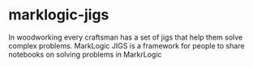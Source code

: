 # marklogic-jigs
In woodworking every craftsman has a set of jigs that help them solve complex problems.  MarkLogic JIGS is a framework for people to share notebooks on solving problems in MarkrLogic
